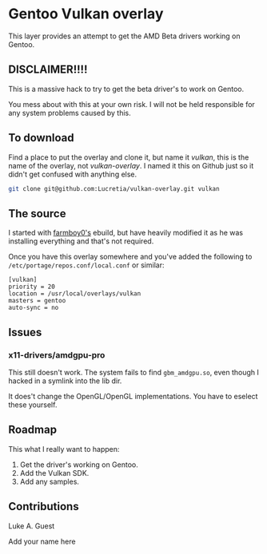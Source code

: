 # Gentoo Vulkan overlay

This layer provides an attempt to get the AMD Beta drivers working on Gentoo.

## DISCLAIMER!!!!

This is a massive hack to try to get the beta driver's to work on Gentoo.

You mess about with this at your own risk. I will not be held responsible for any system problems caused by this.

## To download

Find a place to put the overlay and clone it, but name it *vulkan*, this is the name of the overlay, not *vulkan-overlay*. I
named it this on Github just so it didn't get confused with anything else.

```bash
git clone git@github.com:Lucretia/vulkan-overlay.git vulkan
```

## The source

I started with [farmboy0's](https://github.com/farmboy0/portage-overlay/blob/master/x11-drivers/ati-drivers/ati-drivers-16.15.2.277429.ebuild)
ebuild, but have heavily modified it as he was installing everything and that's not required.

Once you have this overlay somewhere and you've added the following to ```/etc/portage/repos.conf/local.conf``` or similar:

```
[vulkan]
priority = 20
location = /usr/local/overlays/vulkan
masters = gentoo
auto-sync = no
```

## Issues

### x11-drivers/amdgpu-pro

This still doesn't work. The system fails to find ```gbm_amdgpu.so```, even though I hacked in a symlink into the lib dir.

It does't change the OpenGL/OpenGL implementations. You have to eselect these yourself.

## Roadmap

This what I really want to happen:

1) Get the driver's working on Gentoo.
2) Add the Vulkan SDK.
3) Add any samples.

## Contributions

Luke A. Guest

Add your name here
